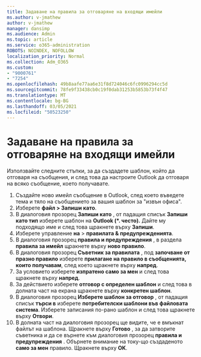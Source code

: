 ```yaml
---
title: Задаване на правила за отговаряне на входящи имейли
ms.author: v-jmathew
author: v-jmathew
manager: dansimp
ms.audience: Admin
ms.topic: article
ms.service: o365-administration
ROBOTS: NOINDEX, NOFOLLOW
localization_priority: Normal
ms.collection: Adm_O365
ms.custom:
- "9000761"
- "7254"
ms.openlocfilehash: 49b8aafe77aa6e31f8d724046c6fc0996294cc5d
ms.sourcegitcommit: 78fe9f33438cb0c19f0dab31253b5853b73f4f47
ms.translationtype: MT
ms.contentlocale: bg-BG
ms.lasthandoff: 03/05/2021
ms.locfileid: "50523250"
---
```

# <a name="set-up-rules-to-reply-to-incoming-emails"></a>Задаване на правила за отговаряне на входящи имейли

Използвайте следните стъпки, за да създадете шаблон, който да отговаря на съобщения, и след това да настроите Outlook да отговаря на всяко съобщение, което получавате.

1. Създайте ново имейл съобщение в Outlook, след което въведете тема и тяло на съобщението за вашия шаблон за "извън офиса".
2. Изберете **файл > Запиши като**.
3. В диалоговия прозорец **Запиши като** , от падащия списък **Запиши като тип** изберете шаблон на **Outlook (*. често).** Дайте му подходящо име и след това щракнете върху **Запиши**.
4. Изберете управление **на**  >  **правилата & предупрежденията**.
5. В диалоговия прозорец **правила и предупреждения** , в раздела **правила за имейл** щракнете върху **ново правило**.
6. В диалоговия прозорец **Съветник за правилата** , под **започване от празно правило** изберете **прилагане на правило в съобщенията, които получавам**, след което щракнете върху **напред**.
7. За условието изберете **изпратено само за мен** и след това щракнете върху **напред**.
8. За действието изберете **отговор с определен шаблон** и след това в долната част на екрана щракнете върху **конкретен шаблон**.
9. В диалоговия прозорец **Изберете шаблон за отговор** , от падащия списък **търси в** изберете **потребителски шаблони във файловата система**. Изберете записания по-рано шаблон и след това щракнете върху **Отвори**.
10. В долната част на диалоговия прозорец ще видите, че е вмъкнат файлът на шаблона. Щракнете върху **Готово** , за да затворите съветника и да се върнете към диалоговия прозорец **правила и предупреждения** . Обърнете внимание на току-що създаденото **само за мен** правило. Щракнете върху **OK**.
